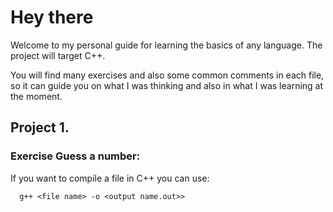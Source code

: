 # Hey there 

Welcome to my personal guide for learning the basics of any language. The project will target C++.

You will find many exercises and also some common comments in each file, so it can guide you on what I was thinking and also in what I was learning at the moment.

## Project 1. 
### Exercise Guess a number:

If you want to compile a file in C++ you can use:
```
  g++ <file name> -o <output name.out>>

```

